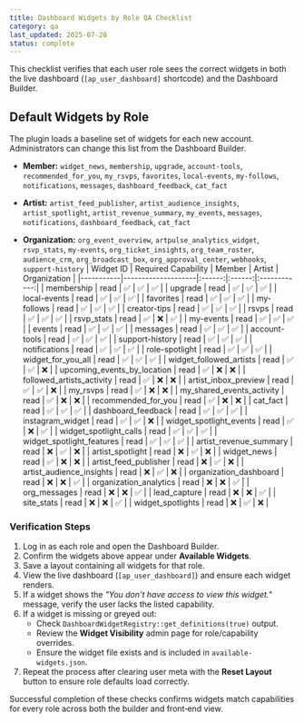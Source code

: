 ```yaml
---
title: Dashboard Widgets by Role QA Checklist
category: qa
last_updated: 2025-07-28
status: complete
---
```


This checklist verifies that each user role sees the correct widgets in both the live dashboard (`[ap_user_dashboard]` shortcode) and the Dashboard Builder.


## Default Widgets by Role
The plugin loads a baseline set of widgets for each new account. Administrators can change this list from the Dashboard Builder.

- **Member:** `widget_news`, `membership`, `upgrade`, `account-tools`, `recommended_for_you`, `my_rsvps`, `favorites`, `local-events`, `my-follows`, `notifications`, `messages`, `dashboard_feedback`, `cat_fact`
- **Artist:** `artist_feed_publisher`, `artist_audience_insights`, `artist_spotlight`, `artist_revenue_summary`, `my_events`, `messages`, `notifications`, `dashboard_feedback`, `cat_fact`

- **Organization:** `org_event_overview`, `artpulse_analytics_widget`, `rsvp_stats`, `my-events`, `org_ticket_insights`, `org_team_roster`, `audience_crm`, `org_broadcast_box`, `org_approval_center`, `webhooks`, `support-history`
| Widget ID | Required Capability | Member | Artist | Organization |
|-----------|--------------------|:------:|:------:|:------------:|
| membership | read | ✅ | ✅ | ✅ |
| upgrade | read | ✅ | ✅ | ✅ |
| local-events | read | ✅ | ✅ | ✅ |
| favorites | read | ✅ | ✅ | ✅ |
| my-follows | read | ✅ | ✅ | ✅ |
| creator-tips | read | ✅ | ✅ | ✅ |
| rsvps | read | ✅ | ✅ | ✅ |
| rsvp_stats | read | ✅ | ❌ | ✅ |
| my-events | read | ✅ | ✅ | ✅ |
| events | read | ✅ | ✅ | ✅ |
| messages | read | ✅ | ✅ | ✅ |
| account-tools | read | ✅ | ✅ | ✅ |
| support-history | read | ✅ | ✅ | ✅ |
| notifications | read | ✅ | ✅ | ✅ |
| role-spotlight | read | ✅ | ✅ | ✅ |
| widget_for_you_all | read | ✅ | ✅ | ✅ |
| widget_followed_artists | read | ✅ | ✅ | ❌ |
| upcoming_events_by_location | read | ✅ | ❌ | ❌ |
| followed_artists_activity | read | ✅ | ❌ | ❌ |
| artist_inbox_preview | read | ✅ | ✅ | ❌ |
| my_rsvps | read | ✅ | ❌ | ❌ |
| my_shared_events_activity | read | ✅ | ❌ | ❌ |
| recommended_for_you | read | ✅ | ❌ | ❌ |
| cat_fact | read | ✅ | ✅ | ✅ |
| dashboard_feedback | read | ✅ | ✅ | ✅ |
| instagram_widget | read | ✅ | ✅ | ❌ |
| widget_spotlight_events | read | ✅ | ❌ | ✅ |
| widget_spotlight_calls | read | ✅ | ✅ | ✅ |
| widget_spotlight_features | read | ✅ | ✅ | ✅ |
| artist_revenue_summary | read | ❌ | ✅ | ❌ |
| artist_spotlight | read | ❌ | ✅ | ❌ |
| widget_news | read | ✅ | ❌ | ❌ |
| artist_feed_publisher | read | ❌ | ✅ | ❌ |
| artist_audience_insights | read | ❌ | ✅ | ❌ |
| organization_dashboard | read | ❌ | ❌ | ✅ |
| organization_analytics | read | ❌ | ❌ | ✅ |
| org_messages | read | ❌ | ❌ | ✅ |
| lead_capture | read | ❌ | ❌ | ✅ |
| site_stats | read | ❌ | ❌ | ✅ |
| widget_spotlights | read | ❌ | ✅ | ❌ |

### Verification Steps
1. Log in as each role and open the Dashboard Builder.
2. Confirm the widgets above appear under **Available Widgets**.
3. Save a layout containing all widgets for that role.
4. View the live dashboard (`[ap_user_dashboard]`) and ensure each widget renders.
5. If a widget shows the *"You don’t have access to view this widget."* message, verify the user lacks the listed capability.
6. If a widget is missing or greyed out:
   - Check `DashboardWidgetRegistry::get_definitions(true)` output.
   - Review the **Widget Visibility** admin page for role/capability overrides.
   - Ensure the widget file exists and is included in `available-widgets.json`.
7. Repeat the process after clearing user meta with the **Reset Layout** button to ensure role defaults load correctly.

Successful completion of these checks confirms widgets match capabilities for every role across both the builder and front‑end view.

